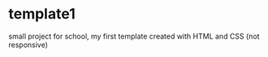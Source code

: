 # template1
small project for school, my first template created with HTML and CSS (not responsive)
 
